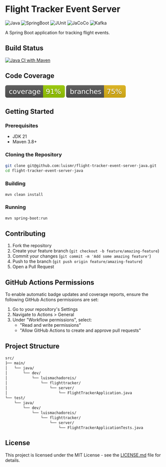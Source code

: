 # Flight Tracker Event Server

![Java](https://img.shields.io/badge/Java-21-blue)
![SpringBoot](https://img.shields.io/badge/SpringBoot-3.4.x-blue)
![JUnit](https://img.shields.io/badge/JUnit-5.x-blue)
![JaCoCo](https://img.shields.io/badge/JaCoCo-0.8.x-blue)
![Kafka](https://img.shields.io/badge/Kafka-4.x-red)

A Spring Boot application for tracking flight events.

## Build Status

[![Java CI with Maven](https://github.com/luismr/flight-tracker-event-server-java/actions/workflows/maven.yml/badge.svg)](https://github.com/luismr/flight-tracker-event-server-java/actions/workflows/maven.yml)

## Code Coverage

![Coverage](badges/jacoco.svg)
![Branches](badges/branches.svg)

## Getting Started

### Prerequisites

- JDK 21
- Maven 3.8+

### Cloning the Repository

```bash
git clone git@github.com:luismr/flight-tracker-event-server-java.git
cd flight-tracker-event-server-java
```

### Building

```bash
mvn clean install
```

### Running

```bash
mvn spring-boot:run
```

## Contributing

1. Fork the repository
2. Create your feature branch (`git checkout -b feature/amazing-feature`)
3. Commit your changes (`git commit -m 'Add some amazing feature'`)
4. Push to the branch (`git push origin feature/amazing-feature`)
5. Open a Pull Request

## GitHub Actions Permissions

To enable automatic badge updates and coverage reports, ensure the following GitHub Actions permissions are set:

1. Go to your repository's Settings
2. Navigate to Actions > General
3. Under "Workflow permissions", select:
   - "Read and write permissions"
   - "Allow GitHub Actions to create and approve pull requests"

## Project Structure

```
src/
├── main/
│   └── java/
│       └── dev/
│           └── luismachadoreis/
│               └── flighttracker/
│                   └── server/
│                       └── FlightTrackerApplication.java
└── test/
    └── java/
        └── dev/
            └── luismachadoreis/
                └── flighttracker/
                    └── server/
                        └── FlightTrackerApplicationTests.java
```

## License

This project is licensed under the MIT License - see the [LICENSE.md](LICENSE.md) file for details. 